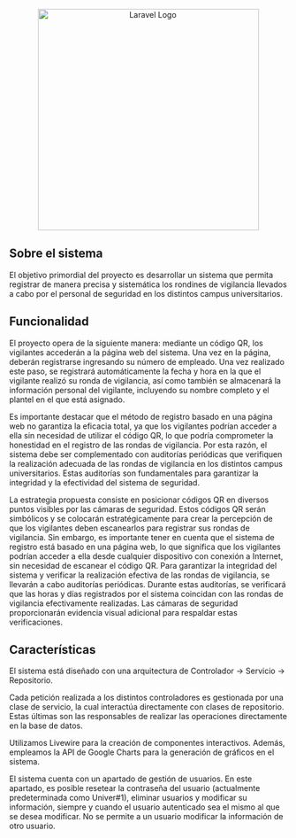 <p align="center"><a href="https://laravel.com" target="_blank"><img src="https://raw.githubusercontent.com/laravel/art/master/logo-lockup/5%20SVG/2%20CMYK/1%20Full%20Color/laravel-logolockup-cmyk-red.svg" width="400" alt="Laravel Logo"></a></p>


## Sobre el sistema

El objetivo primordial del proyecto es desarrollar un sistema que permita registrar de manera precisa y sistemática los rondines de vigilancia llevados a cabo por el personal de seguridad en los distintos campus universitarios. 

## Funcionalidad
El proyecto opera de la siguiente manera: mediante un código QR, los vigilantes accederán a la página web del sistema. Una vez en la página, deberán registrarse ingresando su número de empleado. Una vez realizado este paso, se registrará automáticamente la fecha y hora en la que el vigilante realizó su ronda de vigilancia, así como también se almacenará la información personal del vigilante, incluyendo su nombre completo y el plantel en el que está asignado.

Es importante destacar que el método de registro basado en una página web no garantiza la eficacia total, ya que los vigilantes podrían acceder a ella sin necesidad de utilizar el código QR, lo que podría comprometer la honestidad en el registro de las rondas de vigilancia. Por esta razón, el sistema debe ser complementado con auditorías periódicas que verifiquen la realización adecuada de las rondas de vigilancia en los distintos campus universitarios. Estas auditorías son fundamentales para garantizar la integridad y la efectividad del sistema de seguridad.

La estrategia propuesta consiste en posicionar códigos QR en diversos puntos visibles por las cámaras de seguridad. Estos códigos QR serán simbólicos y se colocarán estratégicamente para crear la percepción de que los vigilantes deben escanearlos para registrar sus rondas de vigilancia. Sin embargo, es importante tener en cuenta que el sistema de registro está basado en una página web, lo que significa que los vigilantes podrían acceder a ella desde cualquier dispositivo con conexión a Internet, sin necesidad de escanear el código QR.
Para garantizar la integridad del sistema y verificar la realización efectiva de las rondas de vigilancia, se llevarán a cabo auditorías periódicas. Durante estas auditorías, se verificará que las horas y días registrados por el sistema coincidan con las rondas de vigilancia efectivamente realizadas. Las cámaras de seguridad proporcionarán evidencia visual adicional para respaldar estas verificaciones.


## Características
El sistema está diseñado con una arquitectura de Controlador -> Servicio -> Repositorio.

Cada petición realizada a los distintos controladores es gestionada por una clase de servicio, la cual interactúa directamente con clases de repositorio. Estas últimas son las responsables de realizar las operaciones directamente en la base de datos.

Utilizamos Livewire para la creación de componentes interactivos. Además, empleamos la API de Google Charts para la generación de gráficos en el sistema.

El sistema cuenta con un apartado de gestión de usuarios. En este apartado, es posible resetear la contraseña del usuario (actualmente predeterminada como Univer#1), eliminar usuarios y modificar su información, siempre y cuando el usuario autenticado sea el mismo al que se desea modificar. No se permite a un usuario modificar la información de otro usuario.






